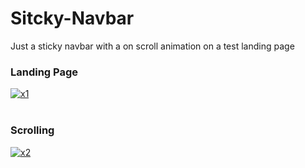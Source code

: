 # Sitcky-Navbar
Just a sticky navbar with a on scroll animation on a test landing page

<h3>Landing Page</h3>
<a href="https://postimg.cc/dk5mbrfQ" target="_blank"><img src="https://i.postimg.cc/dk5mbrfQ/x1.jpg" alt="x1"/></a><br/><br/>
<h3>Scrolling</h3>
<a href="https://postimg.cc/FdrVCDDn" target="_blank"><img src="https://i.postimg.cc/FdrVCDDn/x2.jpg" alt="x2"/></a><br/><br/>

